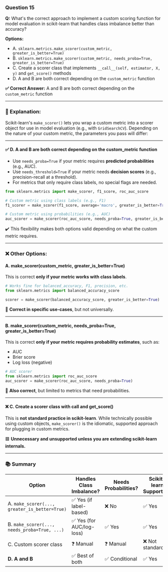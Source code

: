 ### **Question 15**

**Q:** What's the correct approach to implement a custom scoring function for model evaluation in scikit-learn that handles class imbalance better than accuracy?

**Options:**

* A. `sklearn.metrics.make_scorer(custom_metric, greater_is_better=True)`
* B. `sklearn.metrics.make_scorer(custom_metric, needs_proba=True, greater_is_better=True)`
* C. Create a scorer class that implements `__call__(self, estimator, X, y)` and `get_score()` methods
* D. A and B are both correct depending on the `custom_metric` function

**✅ Correct Answer:** A and B are both correct depending on the `custom_metric` function

---

### 🧠 Explanation:

Scikit-learn's `make_scorer()` lets you wrap a custom metric into a scorer object for use in model evaluation (e.g., with `GridSearchCV`). Depending on the nature of your custom metric, the parameters you pass will differ:

---

#### ✅ D. **A and B are both correct depending on the custom\_metric function**

* Use `needs_proba=True` if your metric requires **predicted probabilities** (e.g., AUC).
* Use `needs_threshold=True` if your metric needs **decision scores** (e.g., precision-recall at a threshold).
* For metrics that only require class labels, no special flags are needed.

```python
from sklearn.metrics import make_scorer, f1_score, roc_auc_score

# Custom metric using class labels (e.g., F1)
f1_scorer = make_scorer(f1_score, average='macro', greater_is_better=True)

# Custom metric using probabilities (e.g., AUC)
auc_scorer = make_scorer(roc_auc_score, needs_proba=True, greater_is_better=True)
```

✔️ This flexibility makes both options valid depending on what the custom metric requires.

---

### ❌ Other Options:

#### A. **make\_scorer(custom\_metric, greater\_is\_better=True)**

This is correct **only if your metric works with class labels**.

```python
# Works fine for balanced_accuracy, F1, precision, etc.
from sklearn.metrics import balanced_accuracy_score

scorer = make_scorer(balanced_accuracy_score, greater_is_better=True)
```

🔵 **Correct in specific use-cases**, but not universally.

---

#### B. **make\_scorer(custom\_metric, needs\_proba=True, greater\_is\_better=True)**

This is correct **only if your metric requires probability estimates**, such as:

* AUC
* Brier score
* Log loss (negative)

```python
# AUC scorer
from sklearn.metrics import roc_auc_score
auc_scorer = make_scorer(roc_auc_score, needs_proba=True)
```

🔵 **Also correct**, but limited to metrics that need probabilities.

---

#### ❌ C. **Create a scorer class with **call** and get\_score()**

This is **not standard practice in scikit-learn**. While technically possible using custom objects, `make_scorer()` is the idiomatic, supported approach for plugging in custom metrics.

🟥 **Unnecessary and unsupported unless you are extending scikit-learn internals.**

---

### 📚 Summary

| Option                                        | Handles Class Imbalance? | Needs Probabilities? | Scikit-learn Supported? | Verdict       |
| --------------------------------------------- | ------------------------ | -------------------- | ----------------------- | ------------- |
| A. `make_scorer(..., greater_is_better=True)` | ✅ Yes (if label-based)   | ❌ No                 | ✅ Yes                   | ✅             |
| B. `make_scorer(..., needs_proba=True, ...)`  | ✅ Yes (for AUC/log-loss) | ✅ Yes                | ✅ Yes                   | ✅             |
| C. Custom scorer class                        | ❓ Manual                 | ❓ Manual             | ❌ Not standard          | 🔴            |
| **D. A and B**                                | ✅ Best of both           | ✅ Conditional        | ✅ Yes                   | ✅ **Correct** |

